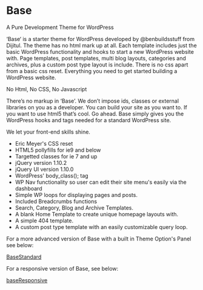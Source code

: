 Base
====

A Pure Development Theme for WordPress

‘Base‘ is a starter theme for WordPress developed by @benbuildsstuff from Dijitul. The theme has no html mark up at all. Each template includes just the basic WordPress functionality and hooks to start a new WordPress website with. Page templates, post templates, multi blog layouts, categories and archives, plus a custom post type layout is include. There is no css apart from a basic css reset. Everything you need to get started building a WordPress website.

No Html, No CSS, No Javascript

There’s no markup in ‘Base’. We don’t impose ids, classes or external libraries on you as a developer. You can build your site as you want to. If you want to use html5 that’s cool. Go ahead. Base simply gives you the WordPress hooks and tags needed for a standard WordPress site.

We let your front-end skills shine.

- Eric Meyer's CSS reset
- HTML5 pollyfills for ie9 and below
- Targetted classes for ie 7 and up
- jQuery version 1.10.2
- jQuery UI version 1.10.0
- WordPress' body_class(); tag
- WP Nav functionality so user can edit their site menu's easily via the dashboard
- Simple WP loops for displaying pages and posts. 
- Included Breadcrumbs functions
- Search, Category, Blog and Archive Templates.
- A blank Home Template to create unique homepage layouts with.
- A simple 404 template.
- A custom post type template with an easily customizable query loop. 

For a more advanced version of Base with a built in Theme Option's Panel see below:

<a href="https://github.com/benbuildsstuff/BaseStandard" title="BaseStandard">BaseStandard</a>

For a responsive version of Base, see below:

<a href="https://github.com/benbuildsstuff/baseResponsive" title="baseResponsive">baseResponsive</a>